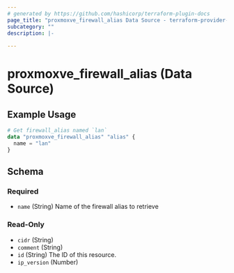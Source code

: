 ```yaml
---
# generated by https://github.com/hashicorp/terraform-plugin-docs
page_title: "proxmoxve_firewall_alias Data Source - terraform-provider-proxmoxve"
subcategory: ""
description: |-
  
---
```


# proxmoxve_firewall_alias (Data Source)



## Example Usage

```terraform
# Get firewall_alias named `lan`
data "proxmoxve_firewall_alias" "alias" {
  name = "lan"
}
```

<!-- schema generated by tfplugindocs -->
## Schema

### Required

- `name` (String) Name of the firewall alias to retrieve

### Read-Only

- `cidr` (String)
- `comment` (String)
- `id` (String) The ID of this resource.
- `ip_version` (Number)


